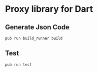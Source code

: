 # Proxy library for Dart

## Generate Json Code
```
pub run build_runner build
```

## Test
```
pub run test
``` 

